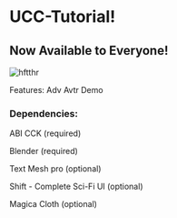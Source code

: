 # UCC-Tutorial!
## Now Available to Everyone!

![hftthr](https://files.abidata.io/user_content/worlds/c8668581-9862-4882-ac9c-1b6a4b658ae2/c8668581-9862-4882-ac9c-1b6a4b658ae2.png)

Features:
Adv Avtr Demo

### Dependencies:
ABI CCK (required)

Blender (required)

Text Mesh pro (optional)

Shift - Complete Sci-Fi UI (optional)

Magica Cloth (optional)
